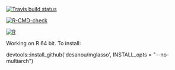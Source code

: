 <!-- badges: start -->
  [![Travis build status](https://travis-ci.com/desanou/Rmglasso.svg?branch=master)](https://travis-ci.com/desanou/Rmglasso)
  <!-- badges: end -->
  
  <!-- badges: start -->
[![R-CMD-check](https://github.com/desanou/Rmglasso/workflows/R-CMD-check/badge.svg)](https://github.com/desanou/Rmglasso/actions)
<!-- badges: end -->

[![R](https://github.com/desanou/mglasso/actions/workflows/basic.yml/badge.svg)](https://github.com/desanou/mglasso/actions/workflows/basic.yml)

Working on R 64 bit. To install:

devtools::install_github('desanou/mglasso', INSTALL_opts = "--no-multiarch")
